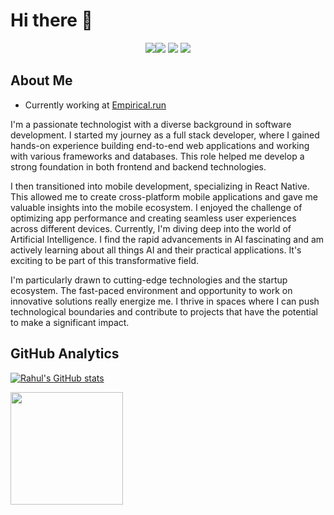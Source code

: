# Hi there 👋

<p align="center"> 
<a href="https://www.linkedin.com/in/rahul-ranjan-1bb40016a/"><img src="https://img.shields.io/badge/-Rahul%20Ranjan-0077B5?style=flat-square&logo=Linkedin&logoColor=white"/</a><a href="https://www.instagram.com/ranjan.18/"><img src="https://img.shields.io/badge/-@ranjan.18_-333333?style=flat-square&logo=instagram"/></a>
<a href="https://discord.com/users/618156290581200929"><img src="https://img.shields.io/badge/-Rahul Ranjan%235368-333333?style=flat-square&logo=discord"/></a>
<a href="https://twitter.com/rahultwts_"><img src="https://img.shields.io/badge/Rahul Ranjan-1DA1F2?style=flat&logo=twitter&logoColor=white"/></a>
  
## About Me 
- Currently working at <a href="https://www.empirical.run/">Empirical.run</a> </br> 

I'm a passionate technologist with a diverse background in software development. I started my journey as a full stack developer, where I gained hands-on experience building end-to-end web applications and working with various frameworks and databases. This role helped me develop a strong foundation in both frontend and backend technologies.

I then transitioned into mobile development, specializing in React Native. This allowed me to create cross-platform mobile applications and gave me valuable insights into the mobile ecosystem. I enjoyed the challenge of optimizing app performance and creating seamless user experiences across different devices.
Currently, I'm diving deep into the world of Artificial Intelligence. I find the rapid advancements in AI fascinating and am actively learning about all things AI and their practical applications. It's exciting to be part of this transformative field.

I'm particularly drawn to cutting-edge technologies and the startup ecosystem. The fast-paced environment and opportunity to work on innovative solutions really energize me. I thrive in spaces where I can push technological boundaries and contribute to projects that have the potential to make a significant impact.
  

## GitHub Analytics 
[![Rahul's GitHub stats](https://github-readme-stats.vercel.app/api?username=rranjan14&show_icons=true&count_private=true&theme=gruvbox)](https://github.com/rranjan14)

<img height="180em" src="https://github-readme-stats-eight-theta.vercel.app/api/top-langs/?username=rranjan14&theme=gruvbox&layout=compact&langs_count=6&exclude_repo=gamebase" />
